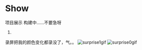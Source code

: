 # Show
项目展示
构建中……不要急呀
  
  
1.
录屏把我的颜色变化都录没了，气。。
![surprise1gif](https://github.com/ZhangFengze/Show/raw/master/surprise1.gif)
![surprise0gif](https://github.com/ZhangFengze/Show/raw/master/surprise0.gif)
